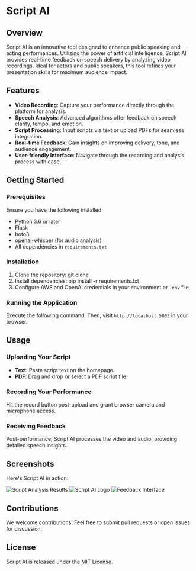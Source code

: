 # Script AI

## Overview
Script AI is an innovative tool designed to enhance public speaking and acting performances. Utilizing the power of artificial intelligence, Script AI provides real-time feedback on speech delivery by analyzing video recordings. Ideal for actors and public speakers, this tool refines your presentation skills for maximum audience impact.

## Features

- **Video Recording**: Capture your performance directly through the platform for analysis.
- **Speech Analysis**: Advanced algorithms offer feedback on speech clarity, tempo, and emotion.
- **Script Processing**: Input scripts via text or upload PDFs for seamless integration.
- **Real-time Feedback**: Gain insights on improving delivery, tone, and audience engagement.
- **User-friendly Interface**: Navigate through the recording and analysis process with ease.

## Getting Started

### Prerequisites

Ensure you have the following installed:
- Python 3.6 or later
- Flask
- boto3
- openai-whisper (for audio analysis)
- All dependencies in `requirements.txt`

### Installation

1. Clone the repository:
     git clone <repository-url>
2. Install dependencies:
     pip install -r requirements.txt
3. Configure AWS and OpenAI credentials in your environment or `.env` file.

### Running the Application

Execute the following command:
Then, visit `http://localhost:5003` in your browser.

## Usage

### Uploading Your Script

- **Text**: Paste script text on the homepage.
- **PDF**: Drag and drop or select a PDF script file.

### Recording Your Performance

Hit the record button post-upload and grant browser camera and microphone access.

### Receiving Feedback

Post-performance, Script AI processes the video and audio, providing detailed speech insights.

## Screenshots

Here's Script AI in action:

![Script Analysis Results](https://github.com/AmirFone/Hack_lama/assets/93888864/79ed6ebb-234f-4f10-94b3-80a6e91aeb2b.png)
![Script AI Logo](https://github.com/AmirFone/Hack_lama/assets/93888864/71a3cd9c-6aa9-4d66-8a93-74e345f4acea.png)
![Feedback Interface](https://github.com/AmirFone/Hack_lama/assets/93888864/452afa9d-f53f-4b1d-83b9-945351f22fa5.png)

## Contributions

We welcome contributions! Feel free to submit pull requests or open issues for discussion.

## License

Script AI is released under the [MIT License](LICENSE).

